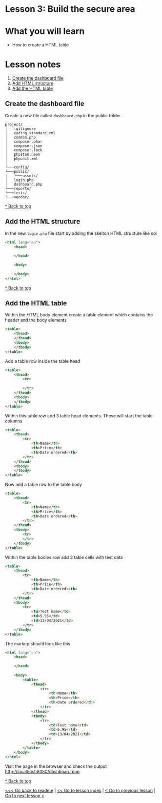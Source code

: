# Lesson 3: Build the secure area

# What you will learn
- How to create a HTML table

# Lesson notes

1. [Create the dashboard file](lesson_3.md#create-the-dashboard-file)
2. [Add HTML structure](lesson_3.md#add-the-html-structure)
3. [Add the HTML table](lesson_3.md#add-the-html-table)

## Create the dashboard file

Create a new file called `dashboard.php` in the public folder.
```
project/
│   .gitignore
│   coding_standard.xml
│   common.php
│   composer.phar
│   composer.json
│   composer.lock
│   phpstan.neon
│   phpunit.xml
│
└───config/
└───public/
|   └───assets/
│   login.php
│   dashboard.php
└───reports/
└───tests/
└───vendor/
```
[^ Back to top](lesson_3.md#what-you-will-learn)

## Add the HTML structure

In the new `login.php` file start by adding the skelton HTML structure like so:

```html
<html lang="en">
    <head>
        
    </head>
    
    <body>
    
    </body>
</html>
```
[^ Back to top](lesson_3.md#what-you-will-learn)

## Add the HTML table
Within the HTML body element create a table element which contains the header and the body elements
```html
<table>
    <thead>
    </thead>
    <tbody>
    </tbody>
</table>
```
Add a table row inside the table head
```html
<table>
    <thead>
        <tr>
            
        </tr>
    </thead>
    <tbody>
    </tbody>
</table>
```
Within this table row add 3 table head elements.  These will start the table columns

```html
<table>
    <thead>
        <tr>
            <th>Name</th>
            <th>Price</th>
            <th>Date ordered</th>
        </tr>
    </thead>
    <tbody>
    </tbody>
</table>
```
Now add a table row to the table body
```html
<table>
    <thead>
        <tr>
            <th>Name</th>
            <th>Price</th>
            <th>Date ordered</th>
        </tr>
    </thead>
    <tbody>
        <tr>
        </tr>
    </tbody>
</table>
```
Within the table bodies row add 3 table cells with test data
```html
<table>
    <thead>
        <tr>
            <th>Name</th>
            <th>Price</th>
            <th>Date ordered</th>
        </tr>
    </thead>
    <tbody>
        <tr>
            <td>Test name</td>
            <td>5.95</td>
            <td>13/04/2021</td>
        </tr>
    </tbody>
</table>
```
The markup should look like this
```html
<html lang="en">
    <head>
        
    </head>
    
    <body>
        <table>
            <thead>
                <tr>
                    <th>Name</th>
                    <th>Price</th>
                    <th>Date ordered</th>
                </tr>
            </thead>
            <tbody>
                <tr>
                    <td>Test name</td>
                    <td>5.95</td>
                    <td>13/04/2021</td>
                </tr>
            </tbody>
        </table>
    </body>
</html>
```

Visit the page in the browser and check the output
[http://localhost:8080/dashboard.php](http://localhost:8080/dashboard.php)

[^ Back to top](lesson_3.md#what-you-will-learn)

[<<< Go back to readme](../../README.md) | [<< Go to lesson index](index.md) | [< Go to previous lesson](lesson_2.md) | [Go to next lesson >](lesson_4.md) 